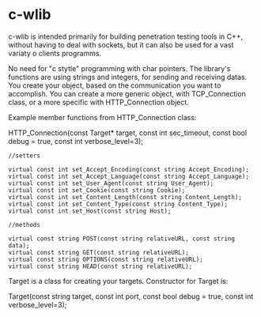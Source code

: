 # c-wlib

c-wlib is intended primarily for building penetration testing tools in C++, without having to deal with sockets, but it can also be used for a vast variaty o clients programms.

No need for "c stytle" programming with char pointers. The library's functions are using strings and integers, for sending and receiving datas. 
You create your object, based on the communication you want to accomplish. You can create a more generic object, with TCP_Connection class, or a more specific with HTTP_Connection object. 

Example member functions from HTTP_Connection class:

 HTTP_Connection(const Target* target, const int sec_timeout, const bool debug = true, const int verbose_level=3);

    //setters
 
    virtual const int set_Accept_Encoding(const string Accept_Encoding);
    virtual const int set_Accept_Language(const string Accept_Language);
    virtual const int set_User_Agent(const string User_Agent);
    virtual const int set_Cookie(const string Cookie);
    virtual const int set_Content_Length(const string Content_Length);
    virtual const int set_Content_Type(const string Content_Type);
    virtual const int set_Host(const string Host);

    //methods
    
    virtual const string POST(const string relativeURL, const string data);
    virtual const string GET(const string relativeURL);
    virtual const string OPTIONS(const string relativeURL);
    virtual const string HEAD(const string relativeURL);

Target is a class for creating your targets. Constructor for Target is:

Target(const string target, const int port, const bool debug = true, const int verbose_level=3);
